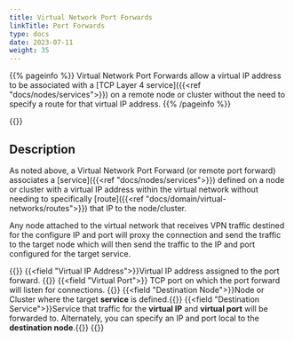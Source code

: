 ```yaml
---
title: Virtual Network Port Forwards
linkTitle: Port Forwards
type: docs
date: 2023-07-11
weight: 35
---
```

{{% pageinfo %}} Virtual Network Port Forwards allow a virtual IP address to be associated with a [TCP Layer 4 service]({{<ref "docs/nodes/services">}}) on a remote node or cluster without the need to specify a route for that virtual IP address. {{% /pageinfo %}}

{{<tgimg src="remote-port-forward.png" caption="Example Virtual Network Port Forward" width="80%">}}

## Description
As noted above, a Virtual Network Port Forward (or remote port forward) associates a [service]({{<ref "docs/nodes/services">}}) defined on a node or cluster with a virtual IP address within the virtual network without needing to specifically [route]({{<ref "docs/domain/virtual-networks/routes">}}) that IP to the node/cluster.  

Any node attached to the virtual network that receives VPN traffic destined for the configure IP and port will proxy the connection and send the traffic to the target node which will then send the traffic to the IP and port configured for the target service. 

{{<fields>}}
{{<field "Virtual IP Address">}}Virtual IP address assigned to the port forward. {{</field>}}
{{<field "Virtual Port">}} TCP port on which the port forward will listen for connections. {{</fields>}}
{{<field "Destination Node">}}Node or Cluster where the target **service** is defined.{{</field>}}
{{<field "Destination Service">}}Service that traffic for the **virtual IP** and **virtual port** will be forwarded to. Alternately, you can specify an IP and port local to the **destination node**.{{</field>}}
{{</fields>}}
